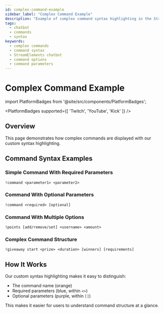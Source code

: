 ```yaml
---
id: complex-command-example
sidebar_label: "Complex Command Example"
description: "Example of complex command syntax highlighting in the StreamElements chatbot documentation"
tags:
  - chatbot
  - commands
  - syntax
keywords:
  - complex commands
  - command syntax
  - StreamElements chatbot
  - command options
  - command parameters
---
```


# Complex Command Example

import PlatformBadges from '@site/src/components/PlatformBadges';

<PlatformBadges supported={[ 'Twitch', 'YouTube', 'Kick' ]} />

## Overview

This page demonstrates how complex commands are displayed with our custom syntax highlighting.

## Command Syntax Examples

### Simple Command With Required Parameters

```secommand
!command <parameter1> <parameter2>
```

### Command With Optional Parameters

```secommand
!command <required> [optional]
```

### Command With Multiple Options

```secommand
!points [add/remove/set] <username> <amount>
```

### Complex Command Structure

```secommand
!giveaway start <prize> <duration> [winners] [requirements]
```

## How It Works

Our custom syntax highlighting makes it easy to distinguish:

- The command name (orange)
- Required parameters (blue, within `<>`)
- Optional parameters (purple, within `[]`)

This makes it easier for users to understand command structure at a glance. 
